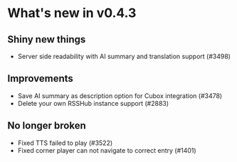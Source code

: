 # What's new in v0.4.3

## Shiny new things

- Server side readability with AI summary and translation support (#3498)

## Improvements

- Save AI summary as description option for Cubox integration (#3478)
- Delete your own RSSHub instance support (#2883)

## No longer broken

- Fixed TTS failed to play (#3522)
- Fixed corner player can not navigate to correct entry (#1401)
